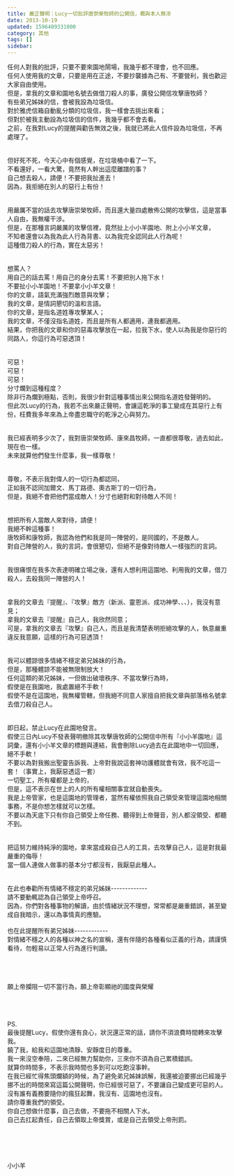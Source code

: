 ```yaml
---
title: 嚴正聲明：Lucy一切批評唐崇榮牧師的公開信，概與本人無涉
date: 2013-10-19
updated: 1596409331000
category: 其他
tags: []
sidebar: 
---
```


<p>任何人對我的批評，只要不要來園地鬧場，我幾乎都不理會，也不回應。<br/>
任何人使用我的文章，只要是用在正途，不要抄襲據為己有、不要營利，我也歡迎大家自由使用。<br/>
但是，拿我的文章和園地名號去做借刀殺人的事，廣發公開信攻擊唐牧師？<br/>
<!--more-->有些弟兄姊妹的信，會被我設為垃圾信。<br/>
對於雅虎信箱自動亂分類的垃圾信，我一樣會去挑出來看；<br/>
但對於被我主動設為垃圾信的信件，我幾乎都不會去看。<br/>
之前，在我對Lucy的提醒與勸告無效之後，我就已將此人信件設為垃圾信，不再處理了。<br/>
<br/>
<br/>
但好死不死，今天心中有個感覺，在垃圾桶中看了一下。<br/>
不看還好，一看大驚，竟然有人幹出這麼離譜的事？<br/>
自己想去殺人，請便！不要把我扯進去！<br/>
因為，我拒絕在別人的惡行上有份！<br/>
<br/>
<br/>
用嚴厲不當的話去攻擊唐崇榮牧師，而且還大量四處散佈公開的攻擊信，這是當事人自由，我無權干涉。<br/>
但是，在那種言詞嚴厲的攻擊信裡，竟然扯上小小羊園地、附上小小羊文章，<br/>
不知者還會以為我為此人行為背書、以為我完全認同此人行為呢！<br/>
這種借刀殺人的行為，實在太惡劣！<br/>
<br/>
<br/>
想罵人？<br/>
用自己的話去罵！用自己的身分去罵！不要把別人拖下水！<br/>
不要扯小小羊園地！不要拿小小羊文章！<br/>
你的文章，語氣充滿強烈敵意與攻擊；<br/>
我的文章，是情詞懇切的溫和言語。<br/>
你的文章，是指名道姓專攻擊某人；<br/>
我的文章，不僅沒指名道姓，而且是所有人都適用，連我都適用。<br/>
結果，你把我的文章和你的惡毒攻擊放在一起，拉我下水，使人以為我是你惡行的同路人，你這行為可惡透頂！<br/>
<br/>
<br/>
可惡！<br/>
可惡！<br/>
可惡！<br/>
分寸爛到這種程度？<br/>
除非行為爛到極點，否則，我很少針對這種事情出來公開指名道姓發聲明的。<br/>
但此次Lucy的行為，我若不出來嚴正聲明，會讓這乾淨的事工變成在其惡行上有份，枉費我多年來為上帝盡忠職守的乾淨之心與努力。<br/>
<br/>
<br/>
我已經表明多少次了，我對唐崇榮牧師、康來昌牧師，一直都很尊敬，過去如此，現在也一樣。<br/>
未來就算他們發生什麼事，我一樣尊敬！<br/>
<br/>
<br/>
尊敬，不表示我對偉人的一切行為都認同，<br/>
正如我不認同加爾文、馬丁路德、奧古斯丁的一切行為，<br/>
但是，我絕不會把他們當成敵人！分寸也絕對和對待敵人不同！<br/>
<br/>
<br/>
想把所有人當敵人來對待，請便！<br/>
我絕不幹這種事！<br/>
唐牧師和康牧師，我認為他們和我是同一陣營的，是同國的，不是敵人。<br/>
對自己陣營的人，我的言詞，會很懇切，但絕不是像對待敵人一樣強烈的言詞。<br/>
<br/>
<br/>
我很痛恨在我多次表達明確立場之後，還有人想利用這園地、利用我的文章，借刀殺人，去殺我同一陣營的人！<br/>
<br/>
<br/>
拿我的文章去『提醒』、『攻擊』敵方（新派、靈恩派、成功神學、、、），我沒有意見；<br/>
拿我的文章去『提醒』自己人，我欣然同意；<br/>
可是，拿我的文章去『攻擊』自己人，而且是我清楚表明拒絕攻擊的人，執意嚴重違反我意願，這樣的行為可惡透頂！<br/>
<br/>
<br/>
我可以體諒很多情緒不穩定弟兄姊妹的行為，<br/>
但是，那種體諒不能被無限制放大！<br/>
任何這類的弟兄姊妹，一但做出破壞秩序、不當攻擊行為時，<br/>
假使是在我園地，我處置絕不手軟！<br/>
假使不是在這園地，我無權管轄，但我絕不同意人家擅自把我文章與部落格名號拿去借刀殺自己人。<br/>
<br/>
<br/>
即日起，禁止Lucy在此園地發言。<br/>
假使三日內Lucy不發表聲明撤除其攻擊唐牧師的公開信中所有『小小羊園地』這詞彙，還有小小羊文章的標題與連結，我會刪除Lucy過去在此園地中一切回應，絕不手軟！<br/>
不要以為對我搬出聖靈告訴我、上帝對我說這套神功護體就會有效，我不吃這一套！（事實上，我厭惡透這一套）<br/>
一切聖工，所有權都是上帝的，<br/>
但是，這不表示在世上的人的所有權相關事宜就自動喪失。<br/>
我是上帝管家，也是這園地的管理者，當然有權依照我自己領受來管理這園地相關事務，不是你想怎樣就可以怎樣。<br/>
不要以為天底下只有你自己領受上帝任務、聽得到上帝聲音，別人都沒領受、都聽不到。<br/>
<br/>
<br/>
把這努力維持純淨的園地，拿來當成殺自己人的工具，去攻擊自己人，這是對我最嚴重的侮辱！<br/>
當一個人連做人做事的基本分寸都沒有，我厭惡此種人。<br/>
<br/>
<br/>
在此也奉勸所有情緒不穩定的弟兄姊妹-------------<br/>
請不要動輒認為自己領受上帝呼召。<br/>
因為，你們對各種事物的解讀，由於情緒狀況不理想，常常都是嚴重錯誤，甚至變成自我暗示，還以為事情真的應驗。<br/>
<br/>
也在此提醒所有弟兄姊妹------------<br/>
對情緒不穩之人的各種以神之名的宣稱，還有伴隨的各種看似正義的行為，請謹慎看待，勿輕易以正常人行為進行判讀。<br/>
<br/>
<br/>
<br/>
<br/>
願上帝攔阻一切不當行為，願上帝彰顯祂的國度與榮耀<br/>
<br/>
<br/>
<br/>
<br/>
PS.<br/>
最後提醒Lucy，假使你還有良心，狀況還正常的話，請你不須浪費時間轉來攻擊我。<br/>
饒了我，給我和這園地清靜、安靜度日的尊重。<br/>
我一來沒空奉陪，二來已經無力幫助你，三來你不須為自己累積錯誤。<br/>
就算你時間多，不表示我時間也多到可以吃飽沒事幹。<br/>
在我已經忙得焦頭爛額的時候，為了避免弟兄姊妹誤解，我還被迫要挪出已經幾乎挪不出的時間來寫這篇公開聲明，你已經很可惡了，不要讓自己變成更可惡的人。<br/>
沒有誰有義務要隨你的瘋狂起舞，我沒有、這園地也沒有。<br/>
請你尊重我們的領受。<br/>
你自己想做什麼事，自己去做，不要拖不相關人下水。<br/>
自己去扛起責任，自己去領取上帝獎賞，或是自己去領受上帝刑罰。<br/>
<br/>
<br/>
<br/>
<br/>
<br/>
小小羊<br/>
<br/>
<br/>
<br/>
<br/>
 </p>
